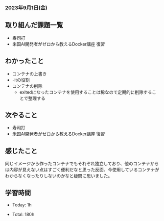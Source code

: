 ### 2023年9月1日(金)

## 取り組んだ課題一覧

- 寿司打
- 米国AI開発者がゼロから教えるDocker講座 復習


## わかったこと

- コンテナの上書き
- -itの役割
- コンテナの削除
  - exitedになったコンテナを使用することは稀なので定期的に削除することで整理する

## 次やること

- 寿司打
- 米国AI開発者がゼロから教えるDocker講座 復習

## 感じたこと
同じイメージから作ったコンテナでもそれぞれ独立しており、他のコンテナからは内容が見えない点はすごく便利だなと思った反面、今使用しているコンテナがわからなくなったりしないのかなと疑問に思いました。

## 学習時間

- Today: 1h

- Total: 180h


